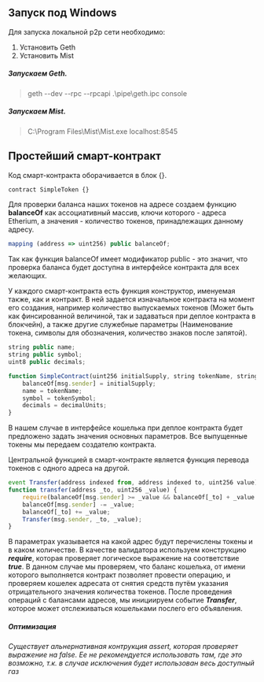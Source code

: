 ## Запуск под Windows

Для запуска локальной p2p сети необходимо:

1. Установить Geth
2. Установить Mist

##### Запускаем Geth.
> geth  --dev --rpc --rpcapi \.\pipe\geth.ipc console


##### Запускаем Mist.
> C:\Program Files\Mist\Mist.exe localhost:8545


## Простейший смарт-контракт

Код смарт-контракта оборачивается в блок {}. 

```javascript
contract SimpleToken {}
```

Для проверки баланса наших токенов на адресе создаем функцию **balanceOf** как ассоциативный массив, ключи которого - адреса Etherium, а значения - количество токенов, принадлежащих данному адресу.
```javascript
mapping (address => uint256) public balanceOf;
```
Так как функция balanceOf имеет модификатор public - это значит, что проверка баланса будет доступна в интерфейсе контракта для всех желающих.

У каждого смарт-контракта есть функция конструктор, именуемая также, как и контракт. В ней задается изначальное контракта на момент его создания, например количество выпускаемых токенов (Может быть как финсированной величиной, так и задаваться при деплое контракта в блокчейн), а также другие служебные параметры (Наименование токена, символы для обозначения, количество знаков после запятой).
```javascript
string public name;
string public symbol;
uint8 public decimals;

function SimpleContract(uint256 initialSupply, string tokenName, string tokenSymbol, uint8 decimalUnits) {
    balanceOf[msg.sender] = initialSupply;
    name = tokenName;
    symbol = tokenSymbol;
    decimals = decimalUnits;
}
```
В нашем случае в интерфейсе кошелька при деплое контракта будет предложено задать значения основных параметров. Все выпущенные токены мы передаем создателю контракта.

Центральной функцией в смарт-контракте является функция перевода токенов с одного адреса на другой.
```javascript
event Transfer(address indexed from, address indexed to, uint256 value);
function transfer(address _to, uint256 _value) {
    require(balanceOf[msg.sender] >= _value && balanceOf[_to] + _value >= balanceOf[_to]);
    balanceOf[msg.sender] -= _value;
    balanceOf[_to] += _value;
    Transfer(msg.sender, _to, _value);
}
```
В параметрах указывается на какой адрес будут перечислены токены и в каком количестве.
В качестве валидатора используем конструкцию ***require***, которая проверяет логическое выражение на соответствие ***true***. В данном случае мы проверяем, что баланс кошелька, от имени которого выполняется контракт позволяет провести операцию, и проверяем кошелек адресата от снятия средств путём указания отрицательного значения количества токенов. 
После проведения операций с балансами адресов, мы инициируем событие ***Transfer***, которое может отслеживаться кошельками послего его объявления.

##### *Оптимизация*
*Существует альнернативная контрукция assert, которая проверяет выражение на false. Ее не рекомендуется использовать там, где это возможно, т.к. в случае исключения будет использован весь доступный газ*

